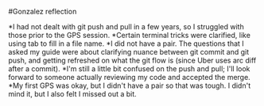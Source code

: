 #Gonzalez reflection

*I had not dealt with git push and pull in a few years, so I struggled with those prior to the GPS session.
*Certain terminal tricks were clarified, like using tab to fill in a file name.
*I did not have a pair. The questions that I asked my guide were about clarifying nuance between git commit and git push, and getting refreshed on what the git flow is (since Uber uses arc diff after a commit).
*I'm still a little bit confused on the push and pull; I'll look forward to someone actually reviewing my code and accepted the merge.
*My first GPS was okay, but I didn't have a pair so that was tough. I didn't mind it, but I also felt I missed out a bit.